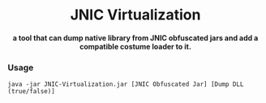 <h1 align="center">JNIC Virtualization</h1>
<h4 align="center">a tool that can dump native library from JNIC obfuscated jars and add a compatible costume loader to it.</h4>

### Usage

    java -jar JNIC-Virtualization.jar [JNIC Obfuscated Jar] [Dump DLL (true/false)]
